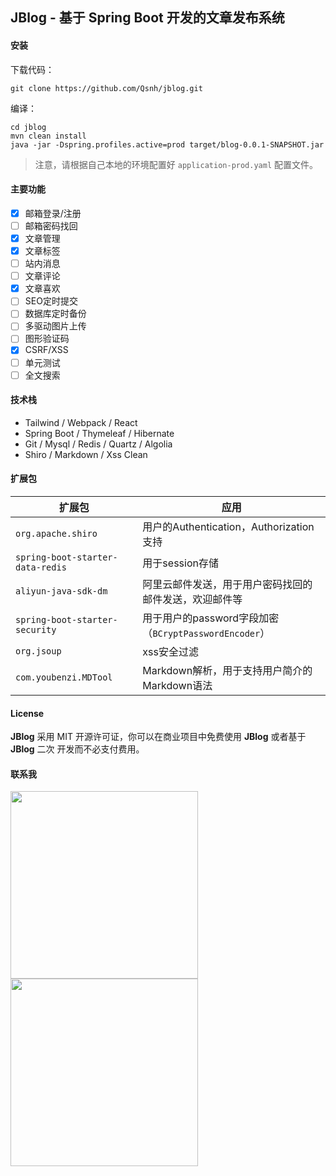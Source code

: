 
## **JBlog** - 基于 Spring Boot 开发的文章发布系统

#### 安装

下载代码：

```
git clone https://github.com/Qsnh/jblog.git
```

编译：

```
cd jblog
mvn clean install
java -jar -Dspring.profiles.active=prod target/blog-0.0.1-SNAPSHOT.jar
```

> 注意，请根据自己本地的环境配置好 `application-prod.yaml` 配置文件。

#### 主要功能

+ [x] 邮箱登录/注册
+ [ ] 邮箱密码找回
+ [x] 文章管理
+ [x] 文章标签
+ [ ] 站内消息
+ [ ] 文章评论
+ [x] 文章喜欢
+ [ ] SEO定时提交
+ [ ] 数据库定时备份
+ [ ] 多驱动图片上传
+ [ ] 图形验证码
+ [x] CSRF/XSS
+ [ ] 单元测试
+ [ ] 全文搜索

#### 技术栈

+ Tailwind / Webpack / React
+ Spring Boot / Thymeleaf / Hibernate
+ Git / Mysql / Redis / Quartz / Algolia
+ Shiro / Markdown / Xss Clean

#### 扩展包

| 扩展包 | 应用 |
| --- | --- |
| `org.apache.shiro` | 用户的Authentication，Authorization支持 |
| `spring-boot-starter-data-redis` | 用于session存储 |
| `aliyun-java-sdk-dm` | 阿里云邮件发送，用于用户密码找回的邮件发送，欢迎邮件等 |
| `spring-boot-starter-security` | 用于用户的password字段加密（`BCryptPasswordEncoder`）|
| `org.jsoup` | xss安全过滤 |
| `com.youbenzi.MDTool` | Markdown解析，用于支持用户简介的Markdown语法 |

#### License

**JBlog** 采用 MIT 开源许可证，你可以在商业项目中免费使用 **JBlog** 或者基于 **JBlog** 二次 开发而不必支付费用。

#### 联系我

<p>
<img src="https://user-images.githubusercontent.com/12671205/64419962-a1edc500-d0d0-11e9-8662-e57ab8382078.jpg" width=300>
<img src="https://s1.ax1x.com/2018/09/29/ilrhKP.png" width=300>
</p>
